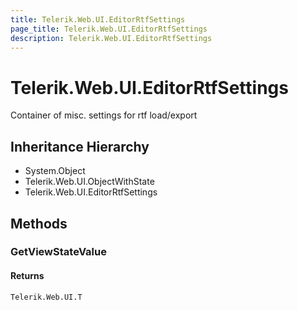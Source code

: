 ```yaml
---
title: Telerik.Web.UI.EditorRtfSettings
page_title: Telerik.Web.UI.EditorRtfSettings
description: Telerik.Web.UI.EditorRtfSettings
---
```


# Telerik.Web.UI.EditorRtfSettings

Container of misc. settings for rtf load/export

## Inheritance Hierarchy

* System.Object
* Telerik.Web.UI.ObjectWithState
* Telerik.Web.UI.EditorRtfSettings

## Methods

###  GetViewStateValue

#### Returns

`Telerik.Web.UI.T` 


